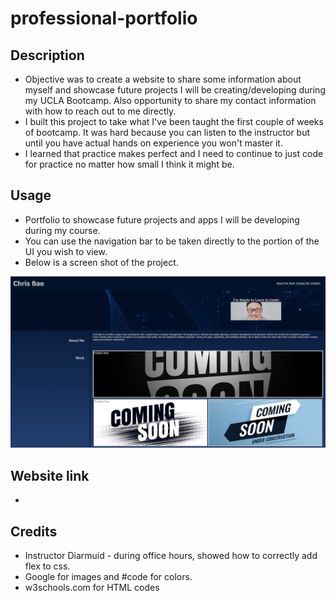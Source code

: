 # professional-portfolio

## Description
- Objective was to create a website to share some information about myself and showcase future projects I will be creating/developing during my UCLA Bootcamp. Also opportunity to share my contact information with how to reach out to me directly.
- I built this project to take what I've been taught the first couple of weeks of bootcamp. It was hard because you can listen to the instructor but until you have actual hands on experience you won't master it.
- I learned that practice makes perfect and I need to continue to just code for practice no matter how small I think it might be.

## Usage
- Portfolio to showcase future projects and apps I will be developing during my course.
- You can use the navigation bar to be taken directly to the portion of the UI you wish to view.
- Below is a screen shot of the project.

![Portfolio created to showcase future projects. You can use the nav to jump directly to that portion on the UI](./assets/images/portfolio-screenshot.jpeg)

## Website link
- 

## Credits
- Instructor Diarmuid - during office hours, showed how to correctly add flex to css. 
- Google for images and #code for colors.
- w3schools.com for HTML codes
